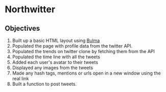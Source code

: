 # Northwitter

## Objectives

1. Built up a basic HTML layout using [Bulma](http://bulma.io/)
2. Populated the page with profile data from the twitter API.
3. Populated the trends on twitter clone by fetching them from the API
4. Populated the time line with all the tweets
5. Added each user's avatar to their tweets
6. Displayed any images from the tweets
7. Made any hash tags, mentions or urls open in a new window using the real link
8. Built a function to post tweets. 
